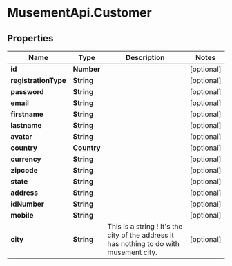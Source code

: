 # MusementApi.Customer

## Properties
Name | Type | Description | Notes
------------ | ------------- | ------------- | -------------
**id** | **Number** |  | [optional] 
**registrationType** | **String** |  | [optional] 
**password** | **String** |  | [optional] 
**email** | **String** |  | [optional] 
**firstname** | **String** |  | [optional] 
**lastname** | **String** |  | [optional] 
**avatar** | **String** |  | [optional] 
**country** | [**Country**](Country.md) |  | [optional] 
**currency** | **String** |  | [optional] 
**zipcode** | **String** |  | [optional] 
**state** | **String** |  | [optional] 
**address** | **String** |  | [optional] 
**idNumber** | **String** |  | [optional] 
**mobile** | **String** |  | [optional] 
**city** | **String** | This is a string ! It&#39;s the city of the address it has nothing to do with musement city. | [optional] 


